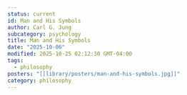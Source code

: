 ```yaml
---
status: current
id: Man and His Symbols
author: Carl G. Jung
subcategory: psychology
title: Man and His Symbols
date: "2025-10-06"
modified: 2025-10-25 02:12:30 GMT-04:00
tags:
  - philosophy
posters: "[[library/posters/man-and-his-symbols.jpg]]"
category: philosophy
---
```

